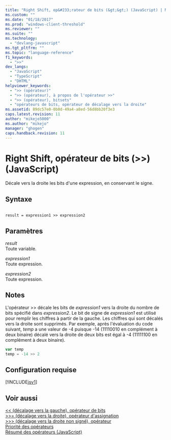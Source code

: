 ```yaml
---
title: "Right Shift, op&#233;rateur de bits (&gt;&gt;) (JavaScript) | Microsoft Docs"
ms.custom: ""
ms.date: "01/18/2017"
ms.prod: "windows-client-threshold"
ms.reviewer: ""
ms.suite: ""
ms.technology: 
  - "devlang-javascript"
ms.tgt_pltfrm: ""
ms.topic: "language-reference"
f1_keywords: 
  - ">>"
dev_langs: 
  - "JavaScript"
  - "TypeScript"
  - "DHTML"
helpviewer_keywords: 
  - ">> (opérateur)"
  - ">> (opérateur), à propos de l'opérateur >>"
  - ">> (opérateur), bitsets"
  - "opérateurs de bits, opérateur de décalage vers la droite"
ms.assetid: 89dc57e0-0b0d-49a4-a8ed-56d8bb20f3e3
caps.latest.revision: 11
author: "mikejo5000"
ms.author: "mikejo"
manager: "ghogen"
caps.handback.revision: 11
---
```

# Right Shift, op&#233;rateur de bits (&gt;&gt;) (JavaScript)
Décale vers la droite les bits d'une expression, en conservant le signe.  
  
## Syntaxe  
  
```  
  
result = expression1 >> expression2  
```  
  
## Paramètres  
 *result*  
 Toute variable.  
  
 *expression1*  
 Toute expression.  
  
 *expression2*  
 Toute expression.  
  
## Notes  
 L'opérateur \>\> décale les bits de *expression1* vers la droite du nombre de bits spécifié dans *expression2*.  Le bit de signe de *expression1* est utilisé pour remplir les chiffres à partir de la gauche.  Les chiffres qui sont décalés vers la droite sont supprimés.  Par exemple, après l'évaluation du code suivant, *temp* a une valeur de \-4 puisque \-14 \(11110010 en complément à deux binaire\) décalé vers la droite de deux bits est égal à \-4 \(11111100 en complément à deux binaire\).  
  
```javascript  
var temp  
temp = -14 >> 2  
```  
  
## Configuration requise  
 [!INCLUDE[jsv1](../../javascript/misc/includes/jsv1-md.md)]  
  
## Voir aussi  
 [\<\< \(décalage vers la gauche\), opérateur de bits](../../javascript/reference/bitwise-left-shift-operator-decrement-javascript.md)   
 [\>\>\= \(décalage vers la droite\), opérateur d'assignation](../../javascript/reference/right-shift-assignment-operator-decrement-equal-javascript.md)   
 [\>\>\> \(décalage vers la droite non signé\), opérateur](../../javascript/reference/unsigned-right-shift-operator-decrement-javascript.md)   
 [Priorité des opérateurs](../../javascript/operator-subtractprecedence-javascript.md)   
 [Résumé des opérateurs \(JavaScript\)](../../javascript/misc/operator-subtractsummary-javascript.md)